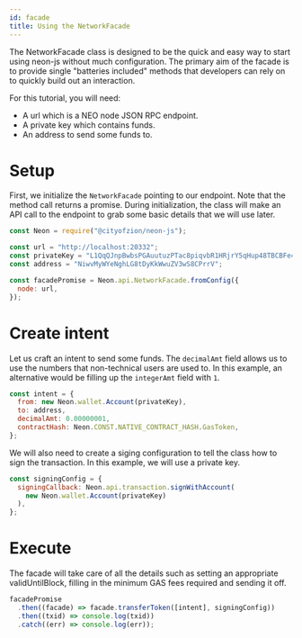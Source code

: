 ```yaml
---
id: facade
title: Using the NetworkFacade
---
```


The NetworkFacade class is designed to be the quick and easy way to start using
neon-js without much configuration. The primary aim of the facade is to provide
single "batteries included" methods that developers can rely on to quickly build
out an interaction.

For this tutorial, you will need:

- A url which is a NEO node JSON RPC endpoint.
- A private key which contains funds.
- An address to send some funds to.

# Setup

First, we initialize the `NetworkFacade` pointing to our endpoint. Note that the
method call returns a promise. During initialization, the class will make an API
call to the endpoint to grab some basic details that we will use later.

```js
const Neon = require("@cityofzion/neon-js");

const url = "http://localhost:20332";
const privateKey = "L1QqQJnpBwbsPGAuutuzPTac8piqvbR1HRjrY5qHup48TBCBFe4g";
const address = "NiwvMyWYeNghLG8tDyKkWwuZV3wS8CPrrV";

const facadePromise = Neon.api.NetworkFacade.fromConfig({
  node: url,
});
```

# Create intent

Let us craft an intent to send some funds. The `decimalAmt` field allows us to
use the numbers that non-technical users are used to. In this example, an
alternative would be filling up the `integerAmt` field with `1`.

```js
const intent = {
  from: new Neon.wallet.Account(privateKey),
  to: address,
  decimalAmt: 0.00000001,
  contractHash: Neon.CONST.NATIVE_CONTRACT_HASH.GasToken,
};
```

We will also need to create a siging configuration to tell the class how to sign
the transaction. In this example, we will use a private key.

```js
const signingConfig = {
  signingCallback: Neon.api.transaction.signWithAccount(
    new Neon.wallet.Account(privateKey)
  ),
};
```

# Execute

The facade will take care of all the details such as setting an appropriate
validUntilBlock, filling in the minimum GAS fees required and sending it off.

```js
facadePromise
  .then((facade) => facade.transferToken([intent], signingConfig))
  .then((txid) => console.log(txid))
  .catch((err) => console.log(err));
```
